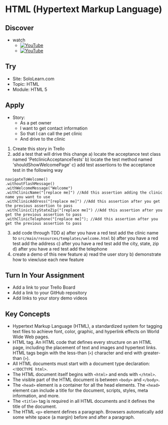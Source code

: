# HTML (Hypertext Markup Language)

## Discover
-  watch
	 - [![YouTube](https://i.ytimg.com/vi/lHPkQfMu27w/default.jpg)](https://www.youtube.com/watch?v=d84Zuw7fRcA)
	 - [![YouTube](https://i.ytimg.com/vi/u3t6B_MambI/default.jpg)](https://www.youtube.com/watch?v=u3t6B_MambI)

## Try
- Site: SoloLearn.com
- Topic: HTML
- Module: HTML 5

## Apply
- Story: 
	- As a pet owner 
	- I want to get contact information
	- So that I can call the pet clinic
	- And drive to the clinic

1) Create this story in Trello
2) add a test that will drive this change
a) locate the acceptance test class named 'PetclinicAcceptanceTests'
b) locate the test method named 'shouldShowWelcomePage'
c) add test assertions to the acceptance test in the following way

```
navigateToWelcome()
.withoutFlashMessage()
.withWelcomeMessage("Welcome")
.withClinicName("[replace me]") //Add this assertion adding the clinic name you want to use
.withClinicAddress("[replace me]") //Add this assertion after you get the previous assertion to pass
.withClinicCityStateZip("[replace me]") //Add this assertion after you get the previous assertion to pass
.withClinicTelephone("[replace me]"); //Add this assertion after you get the previous assertion to pass
```

3) add code through TDD
a) after you have a red test add the clinic name to `src/main/resources/templates/welcome.html`
b) after you have a red test add the address
c) after you have a red test add the city, state, zip
d) after you have a red test add the telephone
4) create a demo of this new feature
a) read the user story
b) demonstrate how to view/use each new feature

## Turn In Your Assignment
- Add a link to your Trello Board
- Add a link to your GitHub repository
- Add links to your story demo videos

## Key Concepts 
- Hypertext Markup Language (HTML), a standardized system for tagging text files to achieve font, color, graphic, and hyperlink effects on World Wide Web pages.
- HTML tag. An HTML code that defines every structure on an HTML page, including the placement of text and images and hypertext links. HTML tags begin with the less-than (`<`) character and end with greater-than (`>`).
- All HTML documents must start with a document type declaration: `<!DOCTYPE html>`.
- The HTML document itself begins with `<html>` and ends with `</html>`.
- The visible part of the HTML document is between `<body>` and `</body>`.
- The `<head>` element is a container for all the head elements. The `<head>` element can include a title for the document, scripts, styles, meta information, and more.
- The `<title>` tag is required in all HTML documents and it defines the title of the document.
- The HTML `<p>` element defines a paragraph. Browsers automatically add some white space (a margin) before and after a paragraph.
